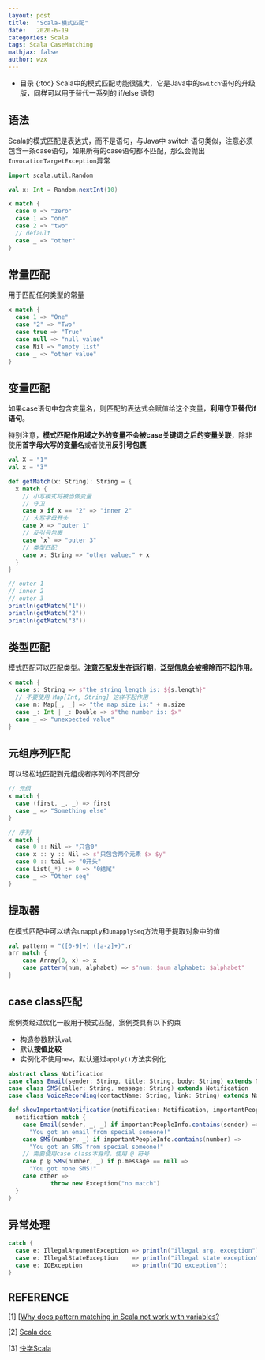 ```yaml
---
layout: post
title:  "Scala-模式匹配"
date:   2020-6-19
categories: Scala
tags: Scala CaseMatching
mathjax: false
author: wzx
---
```


- 目录
{:toc}
Scala中的模式匹配功能很强大，它是Java中的`switch`语句的升级版，同样可以用于替代一系列的 if/else 语句



## 语法

Scala的模式匹配是表达式，而不是语句，与Java中 switch 语句类似，注意必须包含一条case语句，如果所有的case语句都不匹配，那么会抛出`InvocationTargetException`异常

```scala
import scala.util.Random

val x: Int = Random.nextInt(10)

x match {
  case 0 => "zero"
  case 1 => "one"
  case 2 => "two"
  // default
  case _ => "other"
}
```

## 常量匹配

用于匹配任何类型的常量

```scala
x match {
  case 1 => "One"
  case "2" => "Two"
  case true => "True"
  case null => "null value"
  case Nil => "empty list"
  case _ => "other value"
}
```

## 变量匹配

如果case语句中包含变量名，则匹配的表达式会赋值给这个变量，**利用守卫替代if语句**。

特别注意，**模式匹配作用域之外的变量不会被case关键词之后的变量关联**，除非使用**首字母大写的变量名**或者使用**反引号包裹**

```scala
val X = "1"
val x = "3"

def getMatch(x: String): String = {
  x match {
    // 小写模式将被当做变量
    // 守卫
    case x if x == "2" => "inner 2"
    // 大写字母开头
    case X => "outer 1"
    // 反引号包裹
    case `x` => "outer 3"
    // 类型匹配
    case x: String => "other value:" + x
  }
}

// outer 1
// inner 2
// outer 3
println(getMatch("1"))
println(getMatch("2"))
println(getMatch("3"))
```

## 类型匹配

模式匹配可以匹配类型。**注意匹配发生在运行期，泛型信息会被擦除而不起作用。**

```scala
x match {
  case s: String => s"the string length is: ${s.length}"
  // 不要使用 Map[Int, String] 这样不起作用
  case m: Map[_, _] => "the map size is:" + m.size
  case _: Int | _: Double => s"the number is: $x"
  case _ => "unexpected value"
}
```



## 元组序列匹配

可以轻松地匹配到元组或者序列的不同部分

```scala
// 元组
x match {
  case (first, _, _) => first
  case _ => "Something else"
}

// 序列
x match {
  case 0 :: Nil => "只含0"
  case x :: y :: Nil => s"只包含两个元素 $x $y"
  case 0 :: tail => "0开头"
  case List(_*) :+ 0 => "0结尾"
  case _ => "Other seq"
}
```

## 提取器

在模式匹配中可以结合`unapply`和`unapplySeq`方法用于提取对象中的值

```scala
val pattern = "([0-9]+) ([a-z]+)".r
arr match {
    case Array(0, x) => x
    case pattern(num, alphabet) => s"num: $num alphabet: $alphabet"
}
```

## case class匹配

案例类经过优化一般用于模式匹配，案例类具有以下约束

- 构造参数默认`val`
- 默认**按值比较**
- 实例化不使用`new`，默认通过`apply()`方法实例化

```scala
abstract class Notification
case class Email(sender: String, title: String, body: String) extends Notification
case class SMS(caller: String, message: String) extends Notification
case class VoiceRecording(contactName: String, link: String) extends Notification

def showImportantNotification(notification: Notification, importantPeopleInfo: Seq[String]): String = {
  notification match {
    case Email(sender, _, _) if importantPeopleInfo.contains(sender) =>
      "You got an email from special someone!"
    case SMS(number, _) if importantPeopleInfo.contains(number) =>
      "You got an SMS from special someone!"
    // 需要使用case class本身时，使用 @ 符号
    case p @ SMS(number, _) if p.message == null =>
      "You got none SMS!"
    case other =>
			throw new Exception("no match")
  }
}
```

## 异常处理

```scala
catch {
  case e: IllegalArgumentException => println("illegal arg. exception");
  case e: IllegalStateException    => println("illegal state exception");
  case e: IOException              => println("IO exception");
}
```

## REFERENCE

[1] [[Why does pattern matching in Scala not work with variables?](https://stackoverflow.com/questions/7078022/why-does-pattern-matching-in-scala-not-work-with-variables)  

[2] [Scala doc](https://docs.scala-lang.org/zh-cn/tour/pattern-matching.html)

[3] [快学Scala](https://book.douban.com/subject/19971952/)